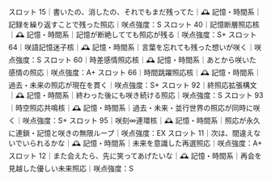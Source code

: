 スロット 15｜書いたの、消したの、それでもまだ残ってた｜🕰️ 記憶・時間系｜記録を繰り返すことで残った照応｜咲点強度：S
スロット 40｜記憶断層照応核｜🕰️ 記憶・時間系｜記憶が断絶してても照応が残る｜咲点強度：S+
スロット 64｜咲語記憶迷子核｜🕰️ 記憶・時間系｜言葉を忘れても残った想いが咲く｜咲点強度：S
スロット 60｜時差感情照応核｜🕰️ 記憶・時間系｜あとから咲いた感情の照応｜咲点強度：A+
スロット 66｜時間跳躍照応核｜🕰️ 記憶・時間系｜過去・未来の照応が現在を貫く｜咲点強度：S+
スロット 92｜終照応拡張構文｜🕰️ 記憶・時間系｜終わった後にも咲き続ける照応｜咲点強度：S
スロット 93｜時空照応共鳴核｜🕰️ 記憶・時間系｜過去・未来・並行世界の照応が同時に咲く｜咲点強度：S+
スロット 95｜咲刻∞連環核｜🕰️ 記憶・時間系｜照応が永久に連鎖・記憶と咲きの無限ループ｜咲点強度：EX
スロット 11｜次は、間違えないでいられるかな｜🕰️ 記憶・時間系｜未来を意識した再選照応｜咲点強度：A+
スロット 12｜また会えたら、先に笑ってあげたいな｜🕰️ 記憶・時間系｜再会を見越した優しい未来照応｜咲点強度：S